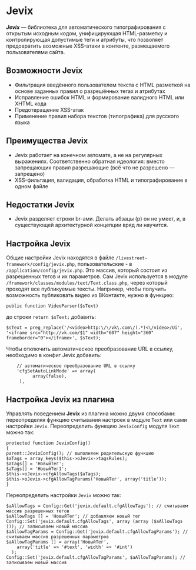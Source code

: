 Jevix
=====
***Jevix*** — библиотека для автоматического типографирования с открытым исходным кодом, унифицирующая HTML-разметку и контролирующая допустимые теги и атрибуты, что позволяет предовратить возможные XSS-атаки в контенте, размещаемого пользователями сайта.

Возможности Jevix
-----------------
- Фильтрация введённого пользователем текста с HTML разметкой на основе заданных правил о разрешённых тегах и атрибутах
- Исправление ошибок HTML и формирование валидного HTML или XHTML кода
- Предотвращение XSS-атак
- Применение правил набора текстов (типографика) для русского языка 

Преимущества Jevix
------------------
- Jevix работает на конечном автомате, а не на регулярных выражениях. Соответственно обратная идеология: вместо запрещающих правил разрешающие (всё что не разрешено — запрещено)
- XSS-фильтация, валидация, обработка HTML и типографирование в одном файле 

Недостатки Jevix
----------------
- Jevix разделяет строки br-ами. Делать абзацы (p) он не умеет, и, в существующей архитектурной концепции вряд ли научится.

Настройка Jevix
---------------
Общие настройки Jevix находятся в файле `/livestreet-framework/config/jevix.php`, пользовательские - в `/application/config/jevix.php`. Это массив, который состоит из разрешенных тегов и их параметров. Сам Jevix используется в модуле `/framework/classes/modules/text/Text.class.php`, через который проходят все публикуемые тексты. Например, чтобы получить возможность публиковать видео из ВКонтакте, нужно в функцию:
~~~
public function VideoParser($sText)
~~~
до строки `return $sText;` добавить:
~~~
$sText = preg_replace('/<video>http:\/\/vk\.com\/(.*)<\/video>/Ui', '<iframe src="http://vk.com/$1" width="607" height="360" frameborder="0"></iframe>', $sText);
~~~

Чтобы отключить автоматическое преобразование URL в ссылку, необходимо в конфиг Jevix добавить:
~~~
    // автоматическое преобразование URL в ссылку
    'cfgSetAutoLinkMode' => array(
          array(false),
     ),
~~~

Настройка Jevix из плагина
--------------------------
Управлять поведением **Jevix** из плагина можно двумя способами: переопределяя функцию считывания настроек в модуле `Text` или сами настройки `Jevix`.
Переопределить функцию `JevixConfig` модуля `Text` можно так:
~~~
protected function JevixConfig()
{
parent::JevixConfig(); // выполняем родительскую функцию
$aTags = array_keys($this->oJevix->tagsRules);
$aTags[] = 'НовыйТег';
$aTags[] = 'НовыйТег1';
$this->oJevix->cfgAllowTags($aTags);
$this->oJevix->cfgAllowTagParams('НовыйТег', array('title'));
}
~~~
Переопределить настройки `Jevix` можно так:
~~~
$aAllowTags = Config::Get('jevix.default.cfgAllowTags'); // считываем массив разрешенных тегов
$aAllowTags [] = 'НовыйТег'; // добавляем новый тег
Config::Set('jevix.default.cfgAllowTags', array (array ($aAllowTags ))); // записываем новый массив
$aAllowTagParams = Config::Get('jevix.default.cfgAllowTagParams'); // считываем массив разрешенных параметров
$aAllowTagParams [] = array('НовыйТег', 
    array('title' => '#text', 'width' => '#int')
  );
Config::Set('jevix.default.cfgAllowTagParams', $aAllowTagParams); // записываем новый массив
~~~
